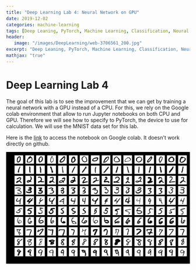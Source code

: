 ```yaml
---
title: "Deep Learning Lab 4: Neural Network on GPU"
date: 2019-12-02
categories: machine-learning
tags: [Deep Leaning, PyTorch, Machine Learning, Classification, Neural Network, GPU]
header: 
   image: "/images/DeepLearning/web-3706561_200.jpg"
excerpt: "Deep Leaning, PyTorch, Machine Learning, Classification, Neural Network, GPU"
mathjax: "true"
---
```


# Deep Learning Lab 4
The goal of this lab is to see the improvement that we can get by training a neural network with a GPU instead of a CPU. For this, we rely on the Google colab environment that allow to run Jupyter notebooks on both CPU and GPU. 
Therefore we will see how to specify to PyTorch, the device to use for calculation. We will use the MNIST data set for this lab.    
  

Here is the <a href="https://colab.research.google.com/drive/1UanPlm1AetwL8FOdSFhtFRon8f11uUiz">link</a> to access the notebook on Google colab. It doesn't work directly on github.   

![Neural Network](/images/DeepLearning/Labs/Lab3-MNIST.png "Neural Network")







